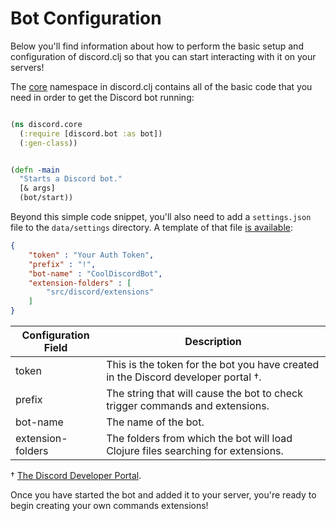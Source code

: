 # Bot Configuration

Below you'll find information about how to perform the basic setup and configuration of discord.clj
so that you can start interacting with it on your servers!

The [core](/src/discord/core.clj) namespace in
discord.clj contains all of the basic code that you need in order to get the Discord bot running:

```Clojure

(ns discord.core
  (:require [discord.bot :as bot])
  (:gen-class))


(defn -main
  "Starts a Discord bot."
  [& args]
  (bot/start))
```

Beyond this simple code snippet, you'll also need to add a `settings.json` file to the
`data/settings` directory. A template of that file [is
available](/data/settings/settings.json.template):

```json
{
    "token" : "Your Auth Token",
    "prefix" : "!",
    "bot-name" : "CoolDiscordBot",
    "extension-folders" : [
        "src/discord/extensions"
    ]
}
```


| Configuration Field | Description |
|---|---|
| token | This is the token for the bot you have created in the Discord developer portal †. |
| prefix | The string that will cause the bot to check trigger commands and extensions. |
| bot-name | The name of the bot. |
| extension-folders | The folders from which the bot will load Clojure files searching for extensions. |

† [The Discord Developer Portal](https://discordapp.com/developers/applications).

Once you have started the bot and added it to your server, you're ready to begin creating your own
commands extensions!
